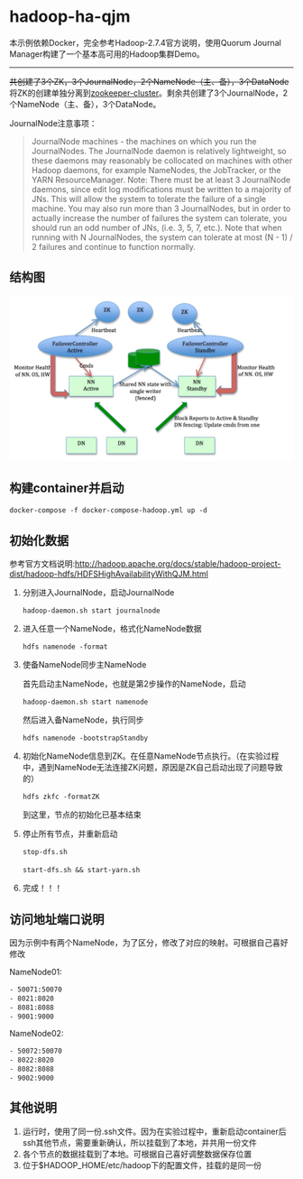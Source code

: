 # hadoop-ha-qjm

本示例依赖Docker，完全参考Hadoop-2.7.4官方说明，使用Quorum Journal Manager构建了一个基本高可用的Hadoop集群Demo。  

------------------
~~共创建了3个ZK，3个JournalNode，2个NameNode（主、备），3个DataNode~~  
将ZK的创建单独分离到[zookeeper-cluster](../zookeeper-cluster)。剩余共创建了3个JournalNode，2个NameNode（主、备），3个DataNode。

JournalNode注意事项：
> JournalNode machines - the machines on which you run the JournalNodes. The JournalNode daemon is relatively lightweight, so these daemons may reasonably be collocated on machines with other Hadoop daemons, for example NameNodes, the JobTracker, or the YARN ResourceManager. Note: There must be at least 3 JournalNode daemons, since edit log modifications must be written to a majority of JNs. This will allow the system to tolerate the failure of a single machine. You may also run more than 3 JournalNodes, but in order to actually increase the number of failures the system can tolerate, you should run an odd number of JNs, (i.e. 3, 5, 7, etc.). Note that when running with N JournalNodes, the system can tolerate at most (N - 1) / 2 failures and continue to function normally.

## 结构图
![](./docs/struct.jpeg)

## 构建container并启动
```
docker-compose -f docker-compose-hadoop.yml up -d
```

## 初始化数据
参考官方文档说明:http://hadoop.apache.org/docs/stable/hadoop-project-dist/hadoop-hdfs/HDFSHighAvailabilityWithQJM.html

1. 分别进入JournalNode，启动JournalNode

    ```
    hadoop-daemon.sh start journalnode
    ```

2. 进入任意一个NameNode，格式化NameNode数据

    ```
    hdfs namenode -format
    ```  
3. 使备NameNode同步主NameNode  

    首先启动主NameNode，也就是第2步操作的NameNode，启动
    
    ```
    hadoop-daemon.sh start namenode
    ```
    然后进入备NameNode，执行同步
    
    ```
    hdfs namenode -bootstrapStandby
    ```  
4. 初始化NameNode信息到ZK。在任意NameNode节点执行。（在实验过程中，遇到NameNode无法连接ZK问题，原因是ZK自己启动出现了问题导致的）
    
    ```
    hdfs zkfc -formatZK
    ```
    到这里，节点的初始化已基本结束

5. 停止所有节点，并重新启动
    
    ```
    stop-dfs.sh  
    
    start-dfs.sh && start-yarn.sh
    ```
6. 完成！！！

## 访问地址端口说明
因为示例中有两个NameNode，为了区分，修改了对应的映射。可根据自己喜好修改

NameNode01:

```
- 50071:50070
- 8021:8020
- 8081:8088
- 9001:9000
```

NameNode02:

```
- 50072:50070
- 8022:8020
- 8082:8088
- 9002:9000
```

## 其他说明
1. 运行时，使用了同一份.ssh文件。因为在实验过程中，重新启动container后ssh其他节点，需要重新确认，所以挂载到了本地，并共用一份文件
2. 各个节点的数据挂载到了本地。可根据自己喜好调整数据保存位置
3. 位于$HADOOP_HOME/etc/hadoop下的配置文件，挂载的是同一份
